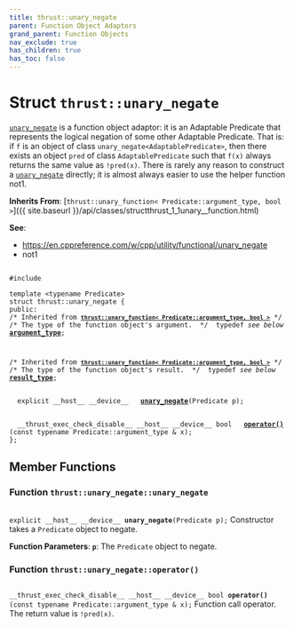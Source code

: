 ```yaml
---
title: thrust::unary_negate
parent: Function Object Adaptors
grand_parent: Function Objects
nav_exclude: true
has_children: true
has_toc: false
---
```


# Struct `thrust::unary_negate`

<code><a href="{{ site.baseurl }}/api/classes/structthrust_1_1unary__negate.html">unary&#95;negate</a></code> is a function object adaptor: it is an Adaptable Predicate that represents the logical negation of some other Adaptable Predicate. That is: if <code>f</code> is an object of class <code>unary&#95;negate&lt;AdaptablePredicate&gt;</code>, then there exists an object <code>pred</code> of class <code>AdaptablePredicate</code> such that <code>f(x)</code> always returns the same value as <code>!pred(x)</code>. There is rarely any reason to construct a <code><a href="{{ site.baseurl }}/api/classes/structthrust_1_1unary__negate.html">unary&#95;negate</a></code> directly; it is almost always easier to use the helper function not1.

**Inherits From**:
[`thrust::unary_function< Predicate::argument_type, bool >`]({{ site.baseurl }}/api/classes/structthrust_1_1unary__function.html)

**See**:
* <a href="https://en.cppreference.com/w/cpp/utility/functional/unary_negate">https://en.cppreference.com/w/cpp/utility/functional/unary_negate</a>
* not1 

<code class="doxybook">
<span>#include <thrust/functional.h></span><br>
<span>template &lt;typename Predicate&gt;</span>
<span>struct thrust::unary&#95;negate {</span>
<span>public:</span><span class="doxybook-comment"><code>&nbsp;&nbsp;</code>
/* Inherited from <code><b><a href="{{ site.baseurl }}/api/classes/structthrust_1_1unary__function.html">thrust::unary&#95;function&lt; Predicate::argument&#95;type, bool &gt;</a></b></code> */</span><span class="doxybook-comment"><code>&nbsp;&nbsp;</code>
/* The type of the function object's argument.  */</span><span>&nbsp;&nbsp;typedef <i>see below</i> <b><a href="{{ site.baseurl }}/api/classes/structthrust_1_1unary__function.html#typedef-argument-type">argument&#95;type</a></b>;</span>
<br>
<span class="doxybook-comment"><code>&nbsp;&nbsp;</code>
/* Inherited from <code><b><a href="{{ site.baseurl }}/api/classes/structthrust_1_1unary__function.html">thrust::unary&#95;function&lt; Predicate::argument&#95;type, bool &gt;</a></b></code> */</span><span class="doxybook-comment"><code>&nbsp;&nbsp;</code>
/* The type of the function object's result.  */</span><span>&nbsp;&nbsp;typedef <i>see below</i> <b><a href="{{ site.baseurl }}/api/classes/structthrust_1_1unary__function.html#typedef-result-type">result&#95;type</a></b>;</span>
<br>
<span>&nbsp;&nbsp;explicit __host__ __device__ </span><span>&nbsp;&nbsp;<b><a href="{{ site.baseurl }}/api/classes/structthrust_1_1unary__negate.html#function-unary-negate">unary&#95;negate</a></b>(Predicate p);</span>
<br>
<span>&nbsp;&nbsp;__thrust_exec_check_disable__ __host__ __device__ bool </span><span>&nbsp;&nbsp;<b><a href="{{ site.baseurl }}/api/classes/structthrust_1_1unary__negate.html#function-operator()">operator()</a></b>(const typename Predicate::argument_type & x);</span>
<span>};</span>
</code>

## Member Functions

<h3 id="function-unary-negate">
Function <code>thrust::unary&#95;negate::unary&#95;negate</code>
</h3>

<code class="doxybook">
<span>explicit __host__ __device__ </span><span><b>unary_negate</b>(Predicate p);</span></code>
Constructor takes a <code>Predicate</code> object to negate. 

**Function Parameters**:
**`p`**: The <code>Predicate</code> object to negate. 

<h3 id="function-operator()">
Function <code>thrust::unary&#95;negate::operator()</code>
</h3>

<code class="doxybook">
<span>__thrust_exec_check_disable__ __host__ __device__ bool </span><span><b>operator()</b>(const typename Predicate::argument_type & x);</span></code>
Function call operator. The return value is <code>!pred(x)</code>. 


